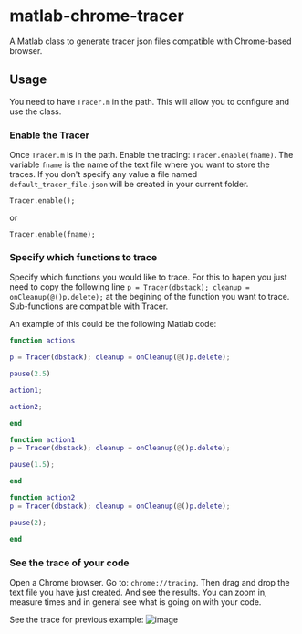 # matlab-chrome-tracer
A Matlab class to generate tracer json files compatible with Chrome-based browser.

## Usage

You need to have ```Tracer.m``` in the path. This will allow you to configure and use the class.

### Enable the Tracer
Once ```Tracer.m``` is in the path. Enable the tracing: ```Tracer.enable(fname)```. The variable ```fname``` is the name of the text file where you want to store the traces. If you don't specify any value a file named ```default_tracer_file.json``` will be created in your current folder. 

```
Tracer.enable();
```

or 

```
Tracer.enable(fname);
```

### Specify which functions to trace
Specify which functions you would like to trace. For this to hapen you just need to copy the following line ```p = Tracer(dbstack); cleanup = onCleanup(@()p.delete);``` at the begining of the function you want to trace. Sub-functions are compatible with Tracer.

An example of this could be the following Matlab code: 

```matlab
function actions

p = Tracer(dbstack); cleanup = onCleanup(@()p.delete);

pause(2.5)

action1;

action2;

end

function action1
p = Tracer(dbstack); cleanup = onCleanup(@()p.delete);

pause(1.5);

end

function action2
p = Tracer(dbstack); cleanup = onCleanup(@()p.delete);

pause(2);

end
```

### See the trace of your code
Open a Chrome browser. Go to: ```chrome://tracing```. Then drag and drop the text file you have just created. And see the results. You can zoom in, measure times and in general see what is going on with your code. 

See the trace for previous example:
![image](https://user-images.githubusercontent.com/8955424/94954723-231fb300-04af-11eb-867b-dd0f572fe40b.png)
